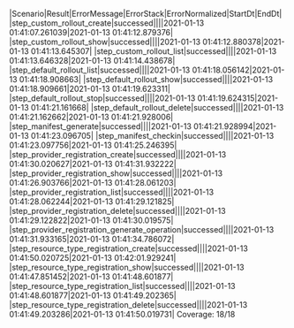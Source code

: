|Scenario|Result|ErrorMessage|ErrorStack|ErrorNormalized|StartDt|EndDt|
|step_custom_rollout_create|successed||||2021-01-13 01:41:07.261039|2021-01-13 01:41:12.879376|
|step_custom_rollout_show|successed||||2021-01-13 01:41:12.880378|2021-01-13 01:41:13.645307|
|step_custom_rollout_list|successed||||2021-01-13 01:41:13.646328|2021-01-13 01:41:14.438678|
|step_default_rollout_list|successed||||2021-01-13 01:41:18.056142|2021-01-13 01:41:18.908663|
|step_default_rollout_show|successed||||2021-01-13 01:41:18.909661|2021-01-13 01:41:19.623311|
|step_default_rollout_stop|successed||||2021-01-13 01:41:19.624315|2021-01-13 01:41:21.161668|
|step_default_rollout_delete|successed||||2021-01-13 01:41:21.162662|2021-01-13 01:41:21.928006|
|step_manifest_generate|successed||||2021-01-13 01:41:21.928994|2021-01-13 01:41:23.096705|
|step_manifest_checkin|successed||||2021-01-13 01:41:23.097756|2021-01-13 01:41:25.246395|
|step_provider_registration_create|successed||||2021-01-13 01:41:30.020627|2021-01-13 01:41:31.932222|
|step_provider_registration_show|successed||||2021-01-13 01:41:26.903766|2021-01-13 01:41:28.061203|
|step_provider_registration_list|successed||||2021-01-13 01:41:28.062244|2021-01-13 01:41:29.121825|
|step_provider_registration_delete|successed||||2021-01-13 01:41:29.122822|2021-01-13 01:41:30.019575|
|step_provider_registration_generate_operation|successed||||2021-01-13 01:41:31.933165|2021-01-13 01:41:34.786072|
|step_resource_type_registration_create|successed||||2021-01-13 01:41:50.020725|2021-01-13 01:42:01.929241|
|step_resource_type_registration_show|successed||||2021-01-13 01:41:47.851452|2021-01-13 01:41:48.601877|
|step_resource_type_registration_list|successed||||2021-01-13 01:41:48.601877|2021-01-13 01:41:49.202365|
|step_resource_type_registration_delete|successed||||2021-01-13 01:41:49.203286|2021-01-13 01:41:50.019731|
Coverage: 18/18
